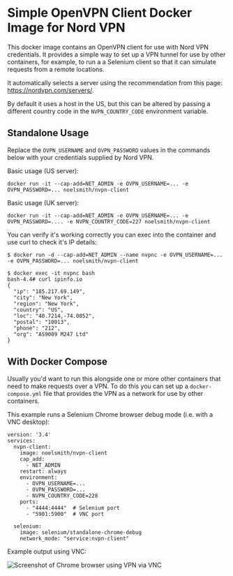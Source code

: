 # Simple OpenVPN Client Docker Image for Nord VPN

This docker image contains an OpenVPN client for use with Nord VPN credentials. It provides a simple way to set up a VPN tunnel for use by other containers, for example, to run a a Selenium client so that it can simulate requests from a remote locations.

It automatically selects a server using the recommendation from this page: https://nordvpn.com/servers/.

By default it uses a host in the US, but this can be altered by passing a different country code in the `NVPN_COUNTRY_CODE` environment variable.


## Standalone Usage

Replace the `OVPN_USERNAME` and `OVPN_PASSWORD` values in the commands below with your credentials supplied by Nord VPN.

Basic usage (US server):

```
docker run -it --cap-add=NET_ADMIN -e OVPN_USERNAME=... -e OVPN_PASSWORD=... noelsmith/nvpn-client
```

Basic usage (UK server):

```
docker run -it --cap-add=NET_ADMIN -e OVPN_USERNAME=... -e OVPN_PASSWORD=.... -e NVPN_COUNTRY_CODE=227 noelsmith/nvpn-client
```

You can verify it's working correctly you can exec into the container and use curl to check it's IP details:

```
$ docker run -d --cap-add=NET_ADMIN --name nvpnc -e OVPN_USERNAME=... -e OVPN_PASSWORD=... noelsmith/nvpn-client

$ docker exec -it nvpnc bash
bash-4.4# curl ipinfo.io
{
  "ip": "185.217.69.149",
  "city": "New York",
  "region": "New York",
  "country": "US",
  "loc": "40.7214,-74.0052",
  "postal": "10013",
  "phone": "212",
  "org": "AS9009 M247 Ltd"
}
```


## With Docker Compose

Usually you'd want to run this alongside one or more other containers that need to make requests over a VPN. To do this you can set up a `docker-compose.yml` file that provides the VPN as a network for use by other containers.

This example runs a Selenium Chrome browser debug mode (i.e. with a VNC desktop):

```
version: '3.4'
services:
  nvpn-client:
    image: noelsmith/nvpn-client
    cap_add:
      - NET_ADMIN
    restart: always
    environment:
      - OVPN_USERNAME=...
      - OVPN_PASSWORD=...
      - NVPN_COUNTRY_CODE=228
    ports:
      - "4444:4444"  # Selenium port
      - "5901:5900"  # VNC port

  selenium:
    image: selenium/standalone-chrome-debug
    network_mode: "service:nvpn-client"

```

Example output using VNC:

![Screenshot of Chrome browser using VPN via VNC](https://noel-smith.github.io/images/nvpn-client-vnc.png)


